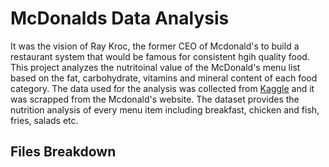 # McDonalds Data Analysis
It was the vision of Ray Kroc, the former CEO of Mcdonald's to build a restaurant system that would be famous for consistent hgih quality food. This project analyzes the nutritoinal value of the McDonald's menu list based on the fat, carbohydrate, vitamins and mineral content of each food category. The data used for the analysis was collected from [Kaggle](https://www.kaggle.com/datasets/mcdonalds/nutrition-facts) and it was scrapped from the Mcdonald's website. The dataset provides the nutrition analysis of every menu item including breakfast, chicken and fish, fries, salads etc. 

## Files Breakdown
